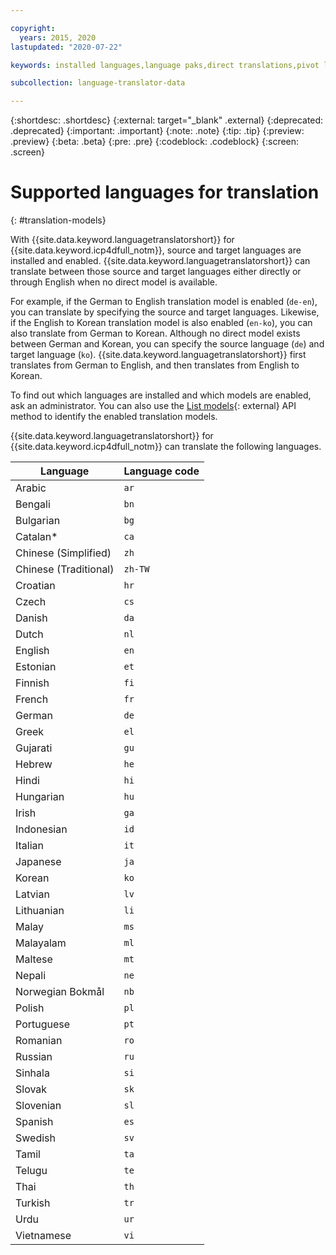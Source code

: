 ```yaml
---

copyright:
  years: 2015, 2020
lastupdated: "2020-07-22"

keywords: installed languages,language paks,direct translations,pivot language

subcollection: language-translator-data

---
```


{:shortdesc: .shortdesc}
{:external: target="_blank" .external}
{:deprecated: .deprecated}
{:important: .important}
{:note: .note}
{:tip: .tip}
{:preview: .preview}
{:beta: .beta}
{:pre: .pre}
{:codeblock: .codeblock}
{:screen: .screen}

# Supported languages for translation
{: #translation-models}

With {{site.data.keyword.languagetranslatorshort}} for {{site.data.keyword.icp4dfull_notm}}, source and target languages are installed and enabled. {{site.data.keyword.languagetranslatorshort}} can translate between those source and target languages either directly or through English when no direct model is available.

For example, if the German to English translation model is enabled (`de-en`), you can translate by specifying the source and target languages. Likewise, if the English to Korean translation model is also enabled (`en-ko`), you can also translate from German to Korean. Although no direct model exists between German and Korean, you can specify the source language (`de`) and target language (`ko`). {{site.data.keyword.languagetranslatorshort}} first translates from German to English, and then translates from English to Korean.

To find out which languages are installed and which models are enabled, ask an administrator. You can also use the [List models](https://cloud.ibm.com/apidocs/language-translator-data#list-models){: external} API method to identify the enabled translation models.

{{site.data.keyword.languagetranslatorshort}} for {{site.data.keyword.icp4dfull_notm}} can translate the following languages.

| Language              | Language code |
|-----------------------|---------------|
| Arabic                | `ar`          |
| Bengali               | `bn`          |
| Bulgarian             | `bg`          |
| Catalan\*             | `ca`          |
| Chinese (Simplified)  | `zh`          |
| Chinese (Traditional) | `zh-TW`       |
| Croatian              | `hr`          |
| Czech                 | `cs`          |
| Danish                | `da`          |
| Dutch                 | `nl`          |
| English               | `en`          |
| Estonian              | `et`          |
| Finnish               | `fi`          |
| French                | `fr`          |
| German                | `de`          |
| Greek                 | `el`          |
| Gujarati              | `gu`          |
| Hebrew                | `he`          |
| Hindi                 | `hi`          |
| Hungarian             | `hu`          |
| Irish                 | `ga`          |
| Indonesian            | `id`          |
| Italian               | `it`          |
| Japanese              | `ja`          |
| Korean                | `ko`          |
| Latvian               | `lv`          |
| Lithuanian            | `li`          |
| Malay                 | `ms`          |
| Malayalam             | `ml`          |
| Maltese               | `mt`          |
| Nepali                | `ne`          |
| Norwegian Bokmål      | `nb`          |
| Polish                | `pl`          |
| Portuguese            | `pt`          |
| Romanian              | `ro`          |
| Russian               | `ru`          |
| Sinhala               | `si`          |
| Slovak                | `sk`          |
| Slovenian             | `sl`          |
| Spanish               | `es`          |
| Swedish               | `sv`          |
| Tamil                 | `ta`          |
| Telugu                | `te`          |
| Thai                  | `th`          |
| Turkish               | `tr`          |
| Urdu                  | `ur`          |
| Vietnamese            | `vi`          |
